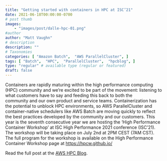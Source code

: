 ```yaml
---
title: "Getting started with containers in HPC at ISC’21"
date: 2021-06-18T00:00:00-0700
# post thumb
images:
    - "images/post/dalle-hpc-01.png"
#author
author: "Matt Vaughn"
# description
description: ""
# Taxonomies
categories: [ "Amazon Batch",  "AWS ParallelCluster", ]
tags: [ "Batch",  "HPC",  "ParallelCluster",  "hpcblog", ]
type: "regular" # available type (regular or featured)
draft: false
---
```


Containers are rapidly maturing within the high performance computing (HPC) community and we’re excited to be part of the movement: listening to what customers have to say and feeding this back to both the community and our own product and service teams. Containerization has the potential to unblock HPC environments, so AWS ParallelCluster and container-native schedulers like AWS Batch are moving quickly to reflect the best practices developed by the community and our customers. This year is the seventh consecutive year we are hosting the ‘High Performance Container Workshop’ at ISC High Performance 2021 conference (ISC’21). The workshop will be taking place on July 2nd at 2PM CEST (7AM CST). The full program for the workshop is available on the High Performance Container Workshop page at https://hpcw.github.io/

Read the full post at the [AWS HPC Blog](https://aws.amazon.com/blogs/hpc/containers-in-hpc-workshop-at-isc21/).
